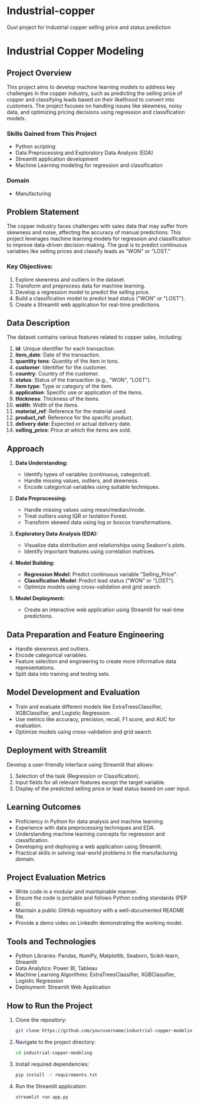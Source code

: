 # Industrial-copper
Guvi project for Industrial copper selling price and status prediction


# **Industrial Copper Modeling**

## **Project Overview**

This project aims to develop machine learning models to address key challenges in the copper industry, such as predicting the selling price of copper and classifying leads based on their likelihood to convert into customers. The project focuses on handling issues like skewness, noisy data, and optimizing pricing decisions using regression and classification models.

### **Skills Gained from This Project**
- Python scripting
- Data Preprocessing and Exploratory Data Analysis (EDA)
- Streamlit application development
- Machine Learning modeling for regression and classification

### **Domain**
- Manufacturing

## **Problem Statement**

The copper industry faces challenges with sales data that may suffer from skewness and noise, affecting the accuracy of manual predictions. This project leverages machine learning models for regression and classification to improve data-driven decision-making. The goal is to predict continuous variables like selling prices and classify leads as "WON" or "LOST."

### **Key Objectives:**
1. Explore skewness and outliers in the dataset.
2. Transform and preprocess data for machine learning.
3. Develop a regression model to predict the selling price.
4. Build a classification model to predict lead status ("WON" or "LOST").
5. Create a Streamlit web application for real-time predictions.

## **Data Description**

The dataset contains various features related to copper sales, including:

1. **id**: Unique identifier for each transaction.
2. **item_date**: Date of the transaction.
3. **quantity tons**: Quantity of the item in tons.
4. **customer**: Identifier for the customer.
5. **country**: Country of the customer.
6. **status**: Status of the transaction (e.g., "WON", "LOST").
7. **item type**: Type or category of the item.
8. **application**: Specific use or application of the items.
9. **thickness**: Thickness of the items.
10. **width**: Width of the items.
11. **material_ref**: Reference for the material used.
12. **product_ref**: Reference for the specific product.
13. **delivery date**: Expected or actual delivery date.
14. **selling_price**: Price at which the items are sold.

## **Approach**

1. **Data Understanding:**
   - Identify types of variables (continuous, categorical).
   - Handle missing values, outliers, and skewness.
   - Encode categorical variables using suitable techniques.

2. **Data Preprocessing:**
   - Handle missing values using mean/median/mode.
   - Treat outliers using IQR or Isolation Forest.
   - Transform skewed data using log or boxcox transformations.

3. **Exploratory Data Analysis (EDA):**
   - Visualize data distribution and relationships using Seaborn's plots.
   - Identify important features using correlation matrices.

4. **Model Building:**
   - **Regression Model**: Predict continuous variable "Selling_Price".
   - **Classification Model**: Predict lead status ("WON" or "LOST").
   - Optimize models using cross-validation and grid search.

5. **Model Deployment:**
   - Create an interactive web application using Streamlit for real-time predictions.

## **Data Preparation and Feature Engineering**

- Handle skewness and outliers.
- Encode categorical variables.
- Feature selection and engineering to create more informative data representations.
- Split data into training and testing sets.

## **Model Development and Evaluation**

- Train and evaluate different models like ExtraTreesClassifier, XGBClassifier, and Logistic Regression.
- Use metrics like accuracy, precision, recall, F1 score, and AUC for evaluation.
- Optimize models using cross-validation and grid search.

## **Deployment with Streamlit**

Develop a user-friendly interface using Streamlit that allows:
1. Selection of the task (Regression or Classification).
2. Input fields for all relevant features except the target variable.
3. Display of the predicted selling price or lead status based on user input.

## **Learning Outcomes**

- Proficiency in Python for data analysis and machine learning.
- Experience with data preprocessing techniques and EDA.
- Understanding machine learning concepts for regression and classification.
- Developing and deploying a web application using Streamlit.
- Practical skills in solving real-world problems in the manufacturing domain.

## **Project Evaluation Metrics**

- Write code in a modular and maintainable manner.
- Ensure the code is portable and follows Python coding standards (PEP 8).
- Maintain a public GitHub repository with a well-documented README file.
- Provide a demo video on LinkedIn demonstrating the working model.

## **Tools and Technologies**

- Python Libraries: Pandas, NumPy, Matplotlib, Seaborn, Scikit-learn, Streamlit
- Data Analytics: Power BI, Tableau
- Machine Learning Algorithms: ExtraTreesClassifier, XGBClassifier, Logistic Regression
- Deployment: Streamlit Web Application

## **How to Run the Project**

1. Clone the repository:
   ```bash
   git clone https://github.com/yourusername/industrial-copper-modeling.git
   ```
2. Navigate to the project directory:
   ```bash
   cd industrial-copper-modeling
   ```
3. Install required dependencies:
   ```bash
   pip install -r requirements.txt
   ```
4. Run the Streamlit application:
   ```bash
   streamlit run app.py
   ```

